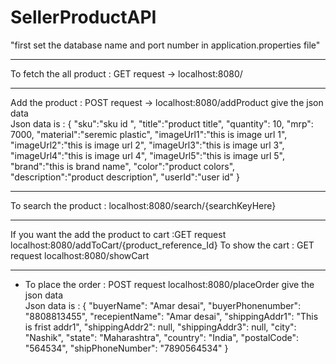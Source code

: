 # SellerProductAPI

"first set the database name and port number in application.properties file"

****************************************************************************

To fetch the all product : GET request  -> localhost:8080/

******************************************************************************
Add the product : POST request -> localhost:8080/addProduct give the json data</br>
Json data is : 
{
        "sku":"sku id ",
        "title":"product title",
        "quantity": 10,
        "mrp": 7000,
        "material":"seremic plastic",
        "imageUrl1":"this is image url 1",
        "imageUrl2":"this is image url 2",
        "imageUrl3":"this is image url 3",
        "imageUrl4":"this is image url 4",
        "imageUrl5":"this is image url 5",
        "brand":"this is brand name",
        "color":"product colors",
        "description":"product description",
        "userId":"user id"
    }
    
****************************************************************************   
	
To search the product : localhost:8080/search/{searchKeyHere}

*******************************************************************************

If you want the add the product to cart :GET request localhost:8080/addToCart/{product_reference_Id}
To show the cart : GET request localhost:8080/showCart 

*******************************************************************************
* To place the order : POST request localhost:8080/placeOrder give the json data </br>
Json data is :
{
    "buyerName": "Amar desai",
    "buyerPhonenumber": "8808813455",
    "recepientName": "Amar desai",
    "shippingAddr1": "This is frist addr1",
    "shippingAddr2": null,
    "shippingAddr3": null,
    "city": "Nashik",
    "state": "Maharashtra",
    "country": "India",
    "postalCode": "564534",
    "shipPhoneNumber": "7890564534"
}
